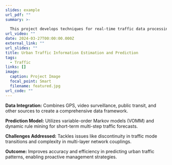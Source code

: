 ```yaml
---
slides: example
url_pdf: ""
summary: >-
  
  This project develops techniques for real-time traffic data processing and prediction, leveraging big data and multi-level urban road network models to improve urban traffic management.
url_video: ""
date: 2024-03-27T00:00:00.000Z
external_link: ""
url_slides: ""
title: Urban Traffic Information Estimation and Prediction
tags:
  - Traffic
links: []
image:
  caption: Project Image
  focal_point: Smart
  filename: featured.jpg
url_code: ""
---
```



**Data Integration:** Combines GPS, video surveillance, public transit, and other sources to create a comprehensive data framework.

**Prediction Model:** Utilizes variable-order Markov models (VOMM) and dynamic rule mining for short-term multi-step traffic forecasts.

**Challenges Addressed:** Tackles issues like discontinuity in traffic mode transitions and complexity in multi-layer network couplings.

**Outcome:** Improves accuracy and efficiency in predicting urban traffic patterns, enabling proactive management strategies.
